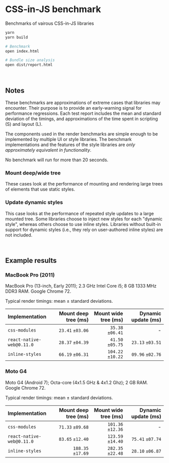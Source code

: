 CSS-in-JS benchmark
========
Benchmarks of vairous CSS-in-JS libraries

```bash
yarn
yarn build

# Benchmark
open index.html

# Bundle size analysis
open dist/report.html
```

&nbsp;

## Notes

These benchmarks are approximations of extreme cases that libraries may
encounter. Their purpose is to provide an early-warning signal for performance
regressions. Each test report includes the mean and standard deviation of the
timings, and approximations of the time spent in scripting (S) and layout (L).

The components used in the render benchmarks are simple enough to be
implemented by multiple UI or style libraries. The benchmark implementations
and the features of the style libraries are _only approximately equivalent in
functionality_.

No benchmark will run for more than 20 seconds.

### Mount deep/wide tree

These cases look at the performance of mounting and rendering large trees of
elements that use static styles.

### Update dynamic styles

This case looks at the performance of repeated style updates to a large mounted
tree. Some libraries choose to inject new styles for each "dynamic style",
whereas others choose to use inline styles. Libraries without built-in support
for dynamic styles (i.e., they rely on user-authored inline styles) are not
included.

&nbsp;

## Example results

### MacBook Pro (2011)

MacBook Pro (13-inch, Early 2011); 2.3 GHz Intel Core i5; 8 GB 1333 MHz DDR3 RAM. Google Chrome 72.

Typical render timings: mean ± standard deviations.

| Implementation                        | Mount deep tree (ms) | Mount wide tree (ms) | Dynamic update (ms) |
| :--- | ---: | ---: | ---: |
| `css-modules`                         |     `23.41` `±03.06` |     `35.38` `±06.41` |                   - |
| `react-native-web@0.11.0`             |     `28.37` `±04.39` |     `41.50` `±05.75` |    `23.13` `±03.51` |
| `inline-styles`                       |     `66.19` `±06.31` |    `104.22` `±10.22` |    `09.96` `±02.76` |

### Moto G4

Moto G4 (Android 7); Octa-core (4x1.5 GHz & 4x1.2 Ghz); 2 GB RAM. Google Chrome 72.

Typical render timings: mean ± standard deviations.

| Implementation                        | Mount deep tree (ms) | Mount wide tree (ms) | Dynamic update (ms) |
| :--- | ---: | ---: | ---: |
| `css-modules`                         |     `71.33` `±09.68` |    `101.36` `±12.36` |                   - |
| `react-native-web@0.11.0`             |     `83.65` `±12.40` |    `123.59` `±14.40` |    `75.41` `±07.74` |
| `inline-styles`                       |    `188.35` `±17.69` |    `282.35` `±22.48` |    `28.10` `±06.87` |
